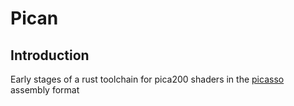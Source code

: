 # Pican

## Introduction

Early stages of a rust toolchain for pica200 shaders in the [picasso] assembly format





[picasso]: https://github.com/devkitPro/picasso